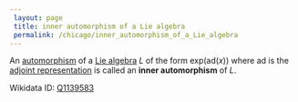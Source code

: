 ```yaml
---
 layout: page
 title: inner automorphism of a Lie algebra
 permalink: /chicago/inner_automorphism_of_a_Lie_algebra
---
```

An [automorphism](https://defsmath.github.io/DefsMath/automorphism) of a [Lie algebra](https://defsmath.github.io/DefsMath/Lie_algebra) $L$ of the form $\text{exp}(\text{ad} (x))$ where $\text{ad}$ is the [adjoint representation](https://defsmath.github.io/DefsMath/adjoint_representation_of_a_Lie_algebra) is called an **inner automorphism** of $L$.

Wikidata ID: [Q1139583](https://www.wikidata.org/wiki/Q1139583)